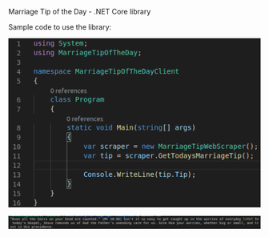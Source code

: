 Marriage Tip of the Day - .NET Core library

Sample code to use the library:

![](marriagetip-01.png)

![](marriagetip-02.png)
